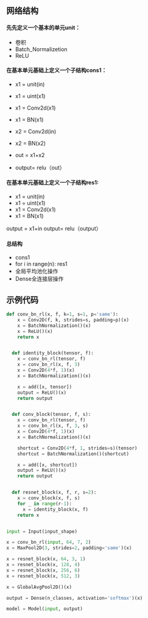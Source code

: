 ## 网络结构
#### 先先定义一个基本的单元unit：
- 卷积
- Batch_Normalizetion
- ReLU

#### 在基本单元基础上定义一个子结构cons1：
- x1 = unit(in)
- x1 = uint(x1)
- x1 = Conv2d(x1)
- x1 = BN(x1)

- x2 = Conv2d(in)
- x2 = BN(x2)

- out = x1+x2
- output= relu（out）
#### 在基本单元基础上定义一个子结构res1:
- x1 = unit(in)
- x1 = uint(x1)
- x1 = Conv2d(x1)
- x1 = BN(x1)

output = x1+in
output= relu（output）
#### 总结构
- cons1
- for i in range(n): res1
- 全局平均池化操作
- Dense全连接层操作
## 示例代码
```py
def conv_bn_rl(x, f, k=1, s=1, p='same'):
    x = Conv2D(f, k, strides=s, padding=p)(x)
    x = BatchNormalization()(x)
    x = ReLU()(x)
    return x


  def identity_block(tensor, f):
    x = conv_bn_rl(tensor, f)
    x = conv_bn_rl(x, f, 3)
    x = Conv2D(4*f, 1)(x)
    x = BatchNormalization()(x)

    x = add([x, tensor])
    output = ReLU()(x)
    return output


  def conv_block(tensor, f, s):
    x = conv_bn_rl(tensor, f)
    x = conv_bn_rl(x, f, 3, s)
    x = Conv2D(4*f, 1)(x)
    x = BatchNormalization()(x)

    shortcut = Conv2D(4*f, 1, strides=s)(tensor)
    shortcut = BatchNormalization()(shortcut)

    x = add([x, shortcut])
    output = ReLU()(x)
    return output


  def resnet_block(x, f, r, s=2):
    x = conv_block(x, f, s)
    for _ in range(r-1):
      x = identity_block(x, f)
    return x


input = Input(input_shape)

x = conv_bn_rl(input, 64, 7, 2)
x = MaxPool2D(3, strides=2, padding='same')(x)

x = resnet_block(x, 64, 3, 1)
x = resnet_block(x, 128, 4)
x = resnet_block(x, 256, 6)
x = resnet_block(x, 512, 3)

x = GlobalAvgPool2D()(x)

output = Dense(n_classes, activation='softmax')(x)

model = Model(input, output)
```
